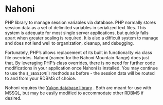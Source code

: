 # Nahoni
PHP library to manage session variables via database. PHP normally stores session data as a set of delimited variables in serialized text files. This system is adequate for most single server applications, but quickly falls apart when greater scaling is required. It is also a difficult system to manage and does not lend well to organization, cleanup, and debugging.

Fortunately, PHP’s allows replacement of its built in functionality via class file overrides. Nahoni (named for the Nahoni Mountain Range) does just that. By leveraging PHP’s class overrides, there is no need for further code modifications in your application once Nahoni is installed. You may continue to use the <code>$_SESSION[]</code> methods as before - the session data will be routed to and from your RDBMS of choice.

Nohoni requires the [Yukon database library](https://github.com/DCurrent/Yukon) . Both are meant for use with MSSQL, but may be easily modified to accommodate other RDBMS if desired. 

